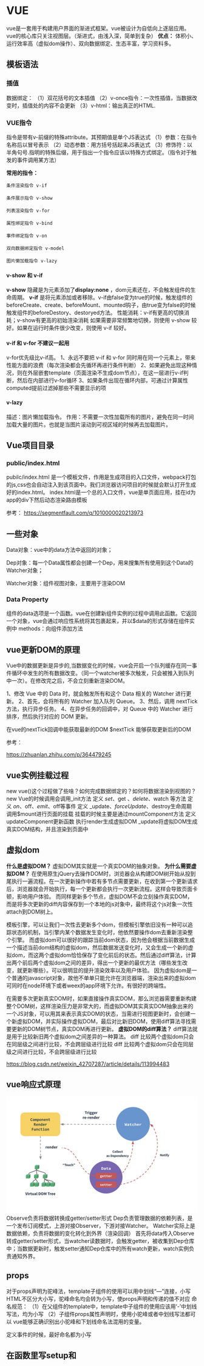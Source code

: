 # VUE
vue是一套用于构建用户界面的渐进式框架。vue被设计为自低向上逐层应用。vue的核心库只关注视图层。（渐进式，由浅入深，简单到复杂）
**优点：** 体积小、运行效率高（虚拟dom操作）、双向数据绑定、生态丰富，学习资料多。
## 模板语法
### 插值
数据绑定：
（1）双花括号的文本插值
（2）v-once指令：一次性插值，当数据改变时，插值处的内容不会更新
（3）v-html：输出真正的HTML.

### VUE指令

指令是带有v-前缀的特殊attribute。其预期值是单个JS表达式
（1）参数：在指令名称后以冒号表示
（2）动态参数：用方括号括起来JS表达式
（3）修饰符：以半角句号.指明的特殊后缀，用于指出一个指令应该以特殊方式绑定。（指令对于触发的事件调用某方法）

**常用的指令：**

    条件渲染指令 v-if

    条件展示指令 v-show

    列表渲染指令 v-for

    属性绑定指令 v-bind

    事件绑定指令 v-on

    双向数据绑定指令 v-model

    图片懒加载指令 v-lazy


#### v-show 和 v-if

**v-show** 隐藏是为元素添加了**display:none** ，dom元素还在，不会触发组件的生命周期。
**v-if** 是将元素添加或者移除。v-if由false变为true的时候，触发组件的beforeCreate、create、beforeMount、mounted钩子，由true变为false的时候触发组件的beforeDestory、destoryed方法。
性能消耗：v-if有更高的切换消耗；v-show有更高的初始渲染消耗
如果需要非常频繁地切换，则使用 v-show 较好。如果在运行时条件很少改变，则使用 v-if 较好。
#### v-if 和 v-for 不建议一起用
v-for优先级比v-if高。
1、永远不要把 v-if 和 v-for 同时用在同一个元素上，带来性能方面的浪费（每次渲染都会先循环再进行条件判断）
2、如果避免出现这种情况，则在外层嵌套template（页面渲染不生成dom节点），在这一层进行v-if判断，然后在内部进行v-for循环
3、如果条件出现在循环内部，可通过计算属性computed提前过滤掉那些不需要显示的项

#### v-lazy 
描述：图片懒加载指令。
作用：不需要一次性加载所有的图片，避免在同一时间加载大量的图片。也就是当图片滚动到可视区域的时候再去加载图片。
## Vue项目目录
### public/index.html
pubilc/index.html 是一个模板文件，作用是生成项目的入口文件，webpack打包的js,css也会自动注入到该页面中。我们浏览器访问项目的时候就会默认打开生成好的index.html。
index.html是一个总的入口文件，vue是单页面应用，挂在id为app的div下然后动态渲染路由模板

参考：
 <https://segmentfault.com/q/1010000020213973> 


## 一些对象
Data对象：vue中的data方法中返回的对象；

Dep对象：每一个Data属性都会创建一个Dep，用来搜集所有使用到这个Data的Watcher对象；

Watcher对象：组件视图对象，主要用于渲染DOM

### Data Property
组件的data选项是一个函数。vue在创建新组件实例的过程中调用此函数。它返回一个对象，vue会通过响应性系统将其包裹起来，并以$data的形式存储在组件实例中
methods：向组件添加方法

 
## vue更新DOM的原理
Vue中的数据更新是异步的,当数据变化的时候，vue会开启一个队列缓存在同一事件循环中发生的所有数据改变。（同一个watcher被多次触发，只会被推入到队列中一次）。在修改完之后，不会立刻重新渲染DOM。


1、修改 Vue 中的 Data 时，就会触发所有和这个 Data 相关的 Watcher 进行更新。
2、首先，会将所有的 Watcher 加入队列 Queue。
3、然后，调用 nextTick 方法，执行异步任务。
4、在异步任务的回调中，对 Queue 中的 Watcher 进行排序，然后执行对应的 DOM 更新。

在vue的nextTick回调中能获取最新的DOM
$nextTick 能够获取更新后的DOM

参考：

<https://zhuanlan.zhihu.com/p/364479245>

## vue实例挂载过程
new vue()这个过程做了些啥？如何完成数据绑定的？如何将数据渲染到视图的？
new Vue的时候调用会调用_init方法
定义 $set、$get 、$delete、$watch 等方法
定义 $on、$off、$emit、$off等事件
定义 _update、$forceUpdate、$destroy生命周期
调用$mount进行页面的挂载
挂载的时候主要是通过mountComponent方法
定义updateComponent更新函数
执行render生成虚拟DOM
_update将虚拟DOM生成真实DOM结构，并且渲染到页面中

## 虚拟dom
**什么是虚拟DOM？**
虚拟DOM其实就是一个真实DOM的抽象对象。
**为什么需要虚拟DOM？**
在使用原生jQuery去操作DOM时，浏览器会从构建DOM树开始从投到尾执行一遍流程。在一次更新操作中若有多节点需要更新，在收到第一个更新请求后，浏览器就会开始执行，每一个更新都会执行一次更新流程。这样会导致页面卡顿，影响用户体验。
而同样更新多个节点，虚拟DOM不会立刻操作真实DOM，而是将多次更新的diff内容保存到一个本地的js对象中，最终将这个js对象一次性attach到DOM树上。


模板引擎，可以让我们一次性去更新多个dom，但模板引擎依旧没有一种可以追踪状态的机制，当引擎内某个数据发生变化时，他依然要操作dom去重新渲染整个引擎。
而虚拟dom可以很好的跟踪当前dom状态，因为他会根据当前数据生成一个描述当前dom结构的虚拟dom，然后数据发送变化时，又会生成一个新的虚拟dom，而这两个虚拟dom恰恰保存了变化前后的状态。然后通过diff算法，计算出两个前后两个虚拟dom之间的差异，得出一个更新的最优方法（哪些发生改变，就更新哪些）。可以很明显的提升渲染效率以及用户体验。
因为虚拟dom是一个普通的javascript对象，故他不单单只能允许在浏览器端，渲染出来的虚拟dom可同时在node环境下或者weex的app环境下允许。有很好的跨端性。

在需要多次更新真实DOM时，如果直接操作真实DOM，那么浏览器需要重新构建整个DOM树，这样渲染压力是非常大的，而虚拟DOM其实真实DOM抽象出来的一个JS对象，可以用其来表示真实DOM的状态，当需进行视图更新时，会创建一个新虚拟DOM，并实际操作虚拟DOM，最后对比新旧DOM，使用diff算法寻找需要更新的DOM树节点，真实DOM再进行更新。
**虚拟DOM的diff算法？**
diff算法就是用于比较新旧两个虚拟dom之间差异的一种算法。
diff 比较两个虚拟dom只会在同层级之间进行比较，不会跨层级进行比较
diff 比较两个虚拟dom只会在同层级之间进行比较，不会跨层级进行比较

https://blog.csdn.net/weixin_42707287/article/details/113994483

## vue响应式原理
<img src='../img/vue响应式原理.jpg'/>
Observe负责将数据转换成getter/setter形式
Dep负责管理数据的依赖列表，是一个发布订阅模式，上游对接Observer，下游对接Watcher。
Watcher实际上是数据依赖，负责将数据的变化转化到外界（渲染回调）
首先将data传入Observe转成getter/setter形式，当watcher读数据时，会触发getter，被收集到Dep仓库中；当数据更新时，触发setter通知Dep仓库中的所有watch更新，watch实例负责通知外界。


## props

对于props声明为驼峰法，template子组件的使用可以用中划线“—”连接，小写HTML不区分大小写，驼峰命名均会转为小写，使props声明和传递的值不对应
命名规范：
（1）在父组件的template中，template中子组件的使用应该用‘-’中划线写法，均为小写
（2）子组件props属性声明时，使用小驼峰或者中划线写法都可以
vue能够正确识别出小驼峰和下划线命名法混用的变量。

定义事件的时候，最好命名都为小写


## 在函数里写setup和<script setup lang='ts'>
Vue3执行时机，setup是在beforeCreate之后，created之前执行的。


参考：
<https://juejin.cn/post/7052531217333223437>

<https://juejin.cn/post/7031565983269519367#heading-7>







## router
### 路由懒加载？


## vue生命周期
vue实例在被创建时都要经历一系列初始化过程：设置数据监听、编译模板、将实例挂载到DOM并在数据变化时更新DOM等

周期：开始创建->初始化数据->编译模板->挂载Dom->渲染、更新->渲染、卸载
组件创建阶段
①beforeCreate：实例化被完全创建出来之前，这时data和method都没有初始化，不可以调用他们。
②create：这时data和method都已经完成了初始化。在模板渲染成HTML之前调用，即通常初始化某些属性值，然后再渲染成视图。
③beforeMount：模板在内存中已编辑但尚未渲染到页面中
④Mount：实现创建期间的最后一个生命周期函数。mount不返回应用本身，相反，它返回的是根组件实例。
组件运行阶段：在模板渲染成HTML后调用，通常是初始化页面完成后，再对HTML的dom节点进行一些需要的操作。
⑤beforeUpdata：这是再组件运行阶段的钩子，这时页面中的数据显示的是旧数据，但是组件中的data是最新的，页面和data还没有完成同步。
⑥update：data和页面完成同步。data和页面都是最新。
组件销毁阶段：
⑦beforeDestory：还没有真正执行销毁过程，过滤器等都还可用。
⑧Destory：组价已销毁，数据、过滤器、函数等都不可用了
Keep-alive 独有的生命周期：activated和deactivated的。用keep-alive包裹的组件在切换时不会进行销毁，二十缓存到内存中并执行deactivated钩子函数，命中缓存渲染后会执行activated钩子函数。
Keep-alive是vue中的内置组件，能在组件切换过程中将状态保留在内存中，防止重复渲染DOM
使用原则：当我们在某些场景下不需要让页面重新加载时，我们可以使用keepalive


### 数据请求在created和mouted的区别
created是在组件实例一旦创建完成的时候立刻调用，这时候页面dom节点并未生成；mounted是在页面dom节点渲染完毕之后就立刻执行的。触发时机上created是比mounted要更早的，两者的相同点：都能拿到实例对象的属性和方法。 讨论这个问题本质就是触发的时机，放在mounted中的请求有可能导致页面闪动（因为此时页面dom结构已经生成），但如果在页面加载前完成请求，则不会出现此情况。建议对页面内容的改动放在created生命周期当中。
## 事件总线event bus

父子组件通信：父组件通过props向下传数据给子组件，当子组件有事情要告诉父组件时会通过$emit事件告诉父组件。
当两个页面没有任何引入和被引入关系时，该如何通信？
答：如果应用程序不需要类似vuex这样的库来处理组件之间的数据通信，可以考虑使用事件总线来通信
如何使用事件总线？？
①初始化--首先需要创建事件总线并将其导出，以便其他模块可以使用或者监听它。

## 组件通讯
### 父组件向子组件传值
props：父组件向子组件传值。
父组件使用v-bind绑定要传递给子组件的数据。
子组件通过props接受父组件传递下来的值。


父子组件通信：B组件引入到A组件里渲染，A为父，B为子。
B组件的一些数据需要从A组件拿，B组件有时也要告知A组件一些数据变化情况。B是直接挂载在A下的。

### 子组件向父组件传值

$emit 绑定一个自定义事件，当这个事件被执行的时候就会将值传递给父组件，而父组件通过v-on监听并接受参数。

Vue 跨组件通信方式
①A（父）通过prop向B（子）传值（可包含父级定义好的函数）
②B（子）通过emit向A（父）触发父组件事件执行
（1）下发props
下发过程实在A里完成的，父组件在向子组件下发props之前，需要导入子组件并启用它作为自身的模板，然后在setup里处理好数据，return给template
然后在A这边拿到return出来的数据，把要传递的数据通过属性的方式绑定在template的组件标签上
注：在prop在template统一采用短横线分隔命名，但采用驼峰也是可以正确拿到值。
（2）接收props
在B中完成，在script部分，子组件通过与setup同级的props来接收数据。
带有类型限制的props：（TS）
推荐的方式是把props定义为一个对象，以对象形式列出prop
注：和ts类型定义不同，props里的类型，首字母需要大写
（3）使用props，在vue2中通过this来使用父组件传下来的prop，在vue3中通过给setup添加一个参进行操作setup（props）{}
注：prop只读，不允许被修改，如果在B中没有定义，但父组件那边非要传过来，是不会拿到的，且控制台没有警告信息
（4）传递非prop的Attribute
在父组件，除了可以给子组件绑定props，还可以根据实际需要去绑定一些特殊的属性。
例：给子组件设置class、id或者data-XXX之类的 自定义属性，如果子组件的template只有一个根节点，这些属性默认自动继承，并渲染在node节点上。
可以在child.vue配置inheritAttrs为false，来屏蔽这些自定义属性的渲染
（5）获取非prop的attribute
在子组件里，通过setup的第二个参数context里的attrs来获取到这些属性
（6）绑定emits
子组件如果需要向父组件告知数据更新，或执行某些函数时，是通过emits来进行的
动态绑定props是用：，绑定emit是用
emits可以是数组/对象
子组件将自定义向上级透传的方式

reactive是vue中提供的实现响应式数据的方法
它的参数必须为对象（json/arr）
如果给reactive传递了其它对象，默认情况下，修改对象，无法实现界面的数据绑定更新
如果需要更新，需要进行重新赋值。（即不允许直接操作数据，需要方格新的数据来替代原数据）




### 父子组件和非父子组件之间通信

eventBus事件总线（$emit/$on)

（1）创建事件中心管理组件之间的通信

### Injecthe provide
作用：用于父组件向子孙组件传递数据
使用方法：provide在父组件中返回要传递给下级的数据
inject在需要使用这个数据的子辈组件或孙辈等下级组件中注入数据。










总结：
    组件间共享数据方式：
    父向子传值：v-bind属性绑定
    子向父传值：v-on 事件绑定
    兄弟间共享数据：EventBus   （$on接收数据的那个组件；$emit发送数据的那个组件）


## vue3动态组件的使用

 组件：在vue中，一个组件本质上是一个拥有预定义选项的一个vue实例。

 <component :is="componentName"></component>
is的值是哪个组件的名称，就显示哪个组件

<template>保留页面加载时隐藏的内容
如果有一些需要重复使用的HTML代码，则可以使用<temlate>代码


## Vue中全局组件的注册使用
我们经常会在利用Vue开发的项目中，多次重复使用某一段代码结构，这就需要我们把它封装成公共组件，注册在全局进行多次复用。

参考：
<https://blog.csdn.net/weixin_57246557/article/details/119764169>


## $用来区分用户定义的property和vue实例暴露的实例与方法？？

vue中的$符号：
在vue所有实例中都可用的属性的一个简单约定，这样做会避免和已定义的数据、方法、计算属性产生冲突
（便于与用户自己定义的属性区分开来）
## 计算属性computed和侦听器watch
计算属性
定义：要用的属性不存在，要通过已有属性计算得来
原理：底层借助了object.defineproperty方法提供的getter和setter
计算属性没有正在的值每次都是通过计算得出的。
计算属性computed：已知属性进行计算得到的一个属性
计算属性定义：get()，当有人读取计算属性时，get就会被调用，返回值就是计算属性值 
Get()调用：初次读取计算属性时，所依赖的数据发生变化时
Set()调用：当计算属性被修改时
计算属性与方法
计算属性内部有缓存机制，效率更高，调试方便
如果计算属性要被修改，必须写set函数去响应修改，且set中要引起依赖属性的变化
模板初衷是用于简单运算。在模板中放入太多的逻辑会让模板过重且难以维护。
对于任何包含响应式数据的复杂逻辑，应使用计算属性
计算属性简写：
直接把计算属性写成一个function。当只有get没有set时才能简写
计算属性缓存compute
计算属性是基于它们的响应依赖关系缓存的。
侦听器（监视）
watch：
handler函数，计算属性或者属性被修改时调用。有newValue和oldValue
Immednate:初始化的时候让handle调用一下
监视属性必须存在才能监视

侦听器：当需要在数据变化时执行异步或开销较大的操作时
侦听属性：有一些数据需要随着其它数据变动而变动时
一个通用的方式来观察和响应当前活动的实例上的数据变动=>侦听属性
当模板中没有到已有属性和计算属性时。
深度监视：

## 绑定class/class与style绑定
绑定class样式：
（1）字符串写法。适用于，样式名不确定，需要动态绑定
（2）数组写法。要绑定的样式，个数不确定，名字也不确定
关于前端token校验，需要优化下，说下思路
1.额外开发一个login页面（不需要UI），该页面用于模拟登录获取token，默认会进入该页面，登录成功后自动跳转到home页面，同时将token存储到localstorage和vuex中。
2.在路由处增加拦截，当路由为login页面时，直接进入即可，其他页面需要判断token是否存在，如果不存在则跳转回登录页面，然后重复1步骤。
3.在axios封装js中，请求拦截将本地存储中的token设置在请求头中
4.在axios封装中，当后端返回状态码为202时，清空本地存储和vuex中的token，并跳转回登录页面，重复1步骤

## import和@import的区别及使用场景
import：script中的import是js语法，是在js中去引用css文件
ES6模块化规范：默认导入语法import接收名称from”模块标识符“
@import：style中的@import是stylus的语法，是在css中引用css文件。

## ref、toRef、toRefs
This.$refs是一个对象，持有当前组件中注册过ref特性的所有DOM元素和子组件实例
ref获取本页的dom元素，还可以拿到子组件中的data，调用子组件中的方法.
### toRef和toRefs的区别
Ref用于创建一个响应式数据，如果用ref函数将某个对象中的属性变成响应式数据，修改响应式数据是不会影响到原始数据。（ref的本质是拷贝，而不是引用）
toRef也可以创建一个响应式数据。如果使用toref将某个对象中的属性变成响应式数据，修改响应式数据会影响到原始数据。注意：如果修改通过toRef创建的响应式数据，并不会触发UI界面的更新（toRef的本质是引用，于原始数据有关联）
toRef接受一个对象作为参数，它会遍历对象身上的所有属性，然后挨个调用toref执行
toRef 转换响应式对象中某个属性为单独响应式数据，并且值是关联

toRefs转换响应式对象中所有属性为单个响应式对象，数据对象为普通对象，且值是关联的。
使用toRef或toRefs，就能实现mapState、mapGetters效果

参考：
 <https://blog.csdn.net/weixin_41364246/article/details/117572374> 

 ## vue状态管理
 vue应用中响应式data对象的实际来源：当访问数据对象时，一个组件实例只是简单的代理访问。
如果有一处需要被多个实例间共享的状态，可以使用以恶个reactive方法让对象作为响应式对象。

vuex专门为vue.js应用程序开发的状态管理模式。
采用集中式存储广利应用的所有组件的状态，并以相应的规则保证状态以一种可预测的方式发生改变
vuex是实现组件全局状态（数据）管理的一种机制，可以方便的实现组件之间的数据共享
存储在vuex中的数据都是响应式的，能够实时保持数据与页面的同步
适合存储到vuex中的数据：一般情况下只有组件之间才共享数据，才有必要存储到vuex中，对于组件中的私有数据，依旧存储在组件自身的data中即可。

## vue中this的替代方案

Vue3执行时机，setup是在beforeCreate之后，created之前执行的。
setup再生命周期beforecreate和created前执行，此时vue对象还没有创建，因此无法使用我们在vue2.X中常使用的this
解决办法是vue中的getCurrentInstance方法返回了cts和proxy，可以使用proxy进行替代
 getCurrentInstance获取当前组件的实例
cts或proxy属性获得当前上下文
Vue+ts会出现问题
<img src='../img/vue+ts出现的this相关问题.png'/>
解决办法：
参考：<https://cn.bing.com/search?q=%E7%B1%BB%E5%9E%8B%E2%80%9CComponentInternalInstance+%7C+null%E2%80%9D%E4%B8%8A%E4%B8%8D%E5%AD%98%E5%9C%A8%E5%B1%9E%E6%80%A7%E2%80%9Cproxy%E2%80%9D&qs=n&form=QBRE&sp=-1&pq=%E7%B1%BB%E5%9E%8B%E2%80%9Ccomponentinternalinstance+%7C+null%E2%80%9D%E4%B8%8A%E4%B8%8D%E5%AD%98%E5%9C%A8%E5%B1%9E%E6%80%A7%E2%80%9Cproxy%E2%80%9D&sc=0-49&sk=&cvid=CC9CFD0BECF14DC3AD8FB6E69F339C75>


## Mixins
在组件开发过程中，常会遇到一些具有相同逻辑和功能的组件。如果每个组件各写一头方法回导致代码冗余。后期更改是时候也要一个个修改，浪费事件
mixins将这些多个相同的逻辑抽离出来，各个组件只需要引用mixins就能实现一次写代码，多组件受益的效果
Mixins使用
（1）用一个文件将将vue的script部分抽离出来
（2）需要时在组件中引入即可
特性：
（1）mixins中的生命周期会与引入mixin的组件的生命周期整合在一起调用
（2）组件中的data\methods\filter会覆盖mixins中同名的
（3）不同mixins里面的同名方法会按引进顺序，最后的覆盖前面的同名方法
缺点：
（1）变量的来源不明确
（2）多个mixins的生命周期会融合到一起运行，但是同名属性、同名方法无法融合，可能会导致冲突
（3）mixins和组件可能出现多对多的关系，复杂度较高
vue3中使用Composition API进行类似于react hook式的函数式组件开发，替代了mixinx，能更好的进行逻辑代码提取及复用，其思想是将功能定义为从setup函数返回的变量，而不是像vue2中将功能定义为对象属性。
Vue2的mixins和vue3的mixins ??? (vue3基础笔记未完成)


## 路由router

path路径，name路径别名
path是路径，还可以有耳机路径，如path：‘：/sysem/setting’
name无二级，相当于给path去一个别名方便记住


router之fullpath
路由跳转其实具有刷新功能
fullpath能缓存路由跳转后面携带的参数（刷新后依旧存在）
而path不能缓存跳转后携带的参数。故path能在只有两层数据结构的移动端起作用


$router 路由操作对象，只写对象，push(),replace(),go()
$route 路由信息，对象，只读对象
path和name跳转方式，都可以用query传参
而path方式，params传参会被忽略，只能用name
直白的说，query相当于get请求页面跳转时，可在地址栏看到请求参数，而params相当于post，参数不会在地址栏显示。


前置路由和后置路由
    前置路由：
    router.beforeEach((to, from, next) => { 
    // to:要去哪个页面
    // from:从哪里来
    // next:它是一个函数。
    // 如果直接放行 next() 
    // 如果要跳到其它页 next(其它页) })

v-loading使用
集成vuex
在vue3 中使用pinia数据存储工具
它具有轻量化、体量小的特点
但是不可以实现时间旅行
Npm I-D pinia@next



登录页面
首先是要有输入用户名和登录密码的
那么引入element-ui
注意vue2和vue3所使用的也有所不同
Vue3中使用element-plus

需要配置eslint
需要配置sass
需要配置svg


## 数据劫持

## patch
Vue 的 patch 算法有三个作用:
1、负责首次渲染和后续更新或者销毁组件
2、如果老的 VNode 是真实元素，则表示首次渲染，创建整棵 DOM 树，并插入 body，然后移除老的模版节点
3、如果老的 VNode 不是真实元素，并且新的 VNode 也存在，则表示更新阶段，执行 patchVnode